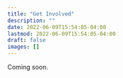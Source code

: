 ```yaml
---
title: "Get Involved"
description: ""
date: 2022-06-09T15:54:05-04:00
lastmod: 2022-06-09T15:54:05-04:00
draft: false
images: []
---
```


Coming soon.
